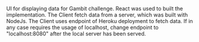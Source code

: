 UI for displaying data for Gambit challenge. React was used to built the implementation. The Client fetch data from a server, which was built with NodeJs. The Client uses endpoint of Heroku deployment to fetch data. If in any case requires the usage of localhost, change endpoint to "localhost:8080" after the local server has been served.
